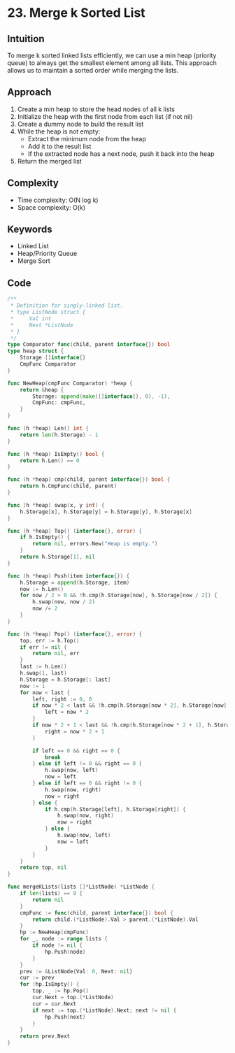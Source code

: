 # 23. Merge k Sorted List

## Intuition

To merge k sorted linked lists efficiently, we can use a min heap (priority queue) to always get the smallest element among all lists. This approach allows us to maintain a sorted order while merging the lists.

## Approach

1. Create a min heap to store the head nodes of all k lists
2. Initialize the heap with the first node from each list (if not nil)
3. Create a dummy node to build the result list
4. While the heap is not empty:
   - Extract the minimum node from the heap
   - Add it to the result list
   - If the extracted node has a next node, push it back into the heap
5. Return the merged list

## Complexity

- Time complexity: O(N log k)
- Space complexity: O(k)

## Keywords

- Linked List
- Heap/Priority Queue
- Merge Sort

## Code

```go
/**
 * Definition for singly-linked list.
 * type ListNode struct {
 *     Val int
 *     Next *ListNode
 * }
 */
type Comparator func(child, parent interface{}) bool
type heap struct {
    Storage []interface{}
    CmpFunc Comparator
}

func NewHeap(cmpFunc Comparator) *heap {
    return &heap {
        Storage: append(make([]interface{}, 0), -1),
        CmpFunc: cmpFunc,
    }
}

func (h *heap) Len() int {
    return len(h.Storage) - 1
}

func (h *heap) IsEmpty() bool {
    return h.Len() == 0
}

func (h *heap) cmp(child, parent interface{}) bool {
    return h.CmpFunc(child, parent)
}

func (h *heap) swap(x, y int) {
    h.Storage[x], h.Storage[y] = h.Storage[y], h.Storage[x]
}

func (h *heap) Top() (interface{}, error) {
    if h.IsEmpty() {
        return nil, errors.New("Heap is empty.")
    }
    return h.Storage[1], nil
}

func (h *heap) Push(item interface{}) {
    h.Storage = append(h.Storage, item)
    now := h.Len()
    for now / 2 > 0 && !h.cmp(h.Storage[now], h.Storage[now / 2]) {
        h.swap(now, now / 2)
        now /= 2
    }
}

func (h *heap) Pop() (interface{}, error) {
    top, err := h.Top()
    if err != nil {
        return nil, err
    }
    last := h.Len()
    h.swap(1, last)
    h.Storage = h.Storage[: last]
    now := 1
    for now < last {
        left, right := 0, 0
        if now * 2 < last && !h.cmp(h.Storage[now * 2], h.Storage[now]) {
            left = now * 2
        }
        if now * 2 + 1 < last && !h.cmp(h.Storage[now * 2 + 1], h.Storage[now]) {
            right = now * 2 + 1
        }

        if left == 0 && right == 0 {
            break
        } else if left != 0 && right == 0 {
            h.swap(now, left)
            now = left
        } else if left == 0 && right != 0 {
            h.swap(now, right)
            now = right
        } else {
            if h.cmp(h.Storage[left], h.Storage[right]) {
                h.swap(now, right)
                now = right
            } else {
                h.swap(now, left)
                now = left
            }
        }
    }
    return top, nil
}

func mergeKLists(lists []*ListNode) *ListNode {
    if len(lists) == 0 {
        return nil
    }
    cmpFunc := func(child, parent interface{}) bool {
        return child.(*ListNode).Val > parent.(*ListNode).Val
    }
    hp := NewHeap(cmpFunc)
    for _, node := range lists {
        if node != nil {
            hp.Push(node)
        }
    }
    prev := &ListNode{Val: 0, Next: nil}
    cur := prev
    for !hp.IsEmpty() {
        top, _ := hp.Pop()
        cur.Next = top.(*ListNode)
        cur = cur.Next
        if next := top.(*ListNode).Next; next != nil {
            hp.Push(next)
        }
    }
    return prev.Next
}
```
